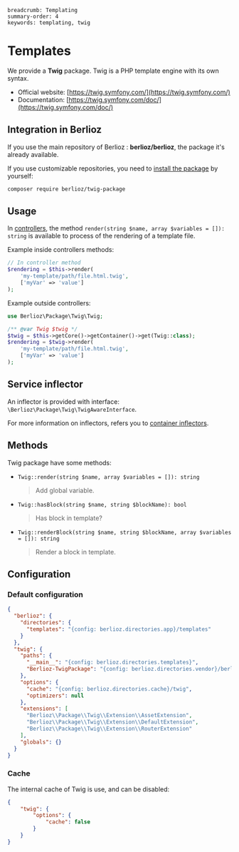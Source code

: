 ```index
breadcrumb: Templating
summary-order: 4
keywords: templating, twig
```

# Templates

We provide a **Twig** package. Twig is a PHP template engine with its own syntax.

- Official website: [https://twig.symfony.com/](https://twig.symfony.com/)
- Documentation: [https://twig.symfony.com/doc/](https://twig.symfony.com/doc/)

## Integration in Berlioz

If you use the main repository of Berlioz : **berlioz/berlioz**, the package it's already available.

If you use customizable repositories, you need to [install the package](guides/packages.md) by yourself:

```bash
composer require berlioz/twig-package
```

## Usage

In [controllers](http/controllers.md), the method `render(string $name, array $variables = []): string` is available to process of the rendering of a template file.

Example inside controllers methods:

```php
// In controller method
$rendering = $this->render(
    'my-template/path/file.html.twig',
    ['myVar' => 'value']
);
```

Example outside controllers:

```php
use Berlioz\Package\Twig\Twig;

/** @var Twig $twig */
$twig = $this->getCore()->getContainer()->get(Twig::class);
$rendering = $twig->render(
    'my-template/path/file.html.twig',
    ['myVar' => 'value']
);
```

## Service inflector

An inflector is provided with interface: `\Berlioz\Package\Twig\TwigAwareInterface`.

For more information on inflectors, refers you to [container inflectors](./getting-started/service-container.md).

## Methods

Twig package have some methods:

- `Twig::render(string $name, array $variables = []): string`

  > Add global variable.

- `Twig::hasBlock(string $name, string $blockName): bool`

  > Has block in template?

- `Twig::renderBlock(string $name, string $blockName, array $variables = []): string`

  > Render a block in template.

## Configuration

### Default configuration

```json
{
  "berlioz": {
    "directories": {
      "templates": "{config: berlioz.directories.app}/templates"
    }
  },
  "twig": {
    "paths": {
      "__main__": "{config: berlioz.directories.templates}",
      "Berlioz-TwigPackage": "{config: berlioz.directories.vendor}/berlioz/twig-package/resources"
    },
    "options": {
      "cache": "{config: berlioz.directories.cache}/twig",
      "optimizers": null
    },
    "extensions": [
      "Berlioz\\Package\\Twig\\Extension\\AssetExtension",
      "Berlioz\\Package\\Twig\\Extension\\DefaultExtension",
      "Berlioz\\Package\\Twig\\Extension\\RouterExtension"
    ],
    "globals": {}
  }
}
```

### Cache

The internal cache of Twig is use, and can be disabled:

```json
{
    "twig": {
        "options": {
            "cache": false
        }
    }
}
```